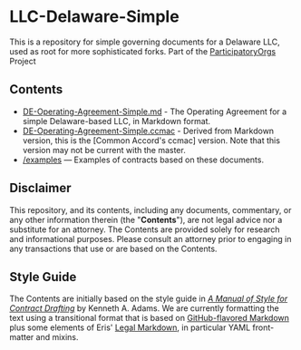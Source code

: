 # LLC-Delaware-Simple

This is a repository for simple governing documents for a Delaware LLC, used as root for more sophisticated forks. Part of the [ParticipatoryOrgs](https://github.com/ParticipatoryOrgs) Project

## Contents

* [DE-Operating-Agreement-Simple.md](https://github.com/ParticipatoryOrgs/LLC-Delaware-Simple/blob/master/DE-Operating-Agreement-Simple.md) - The Operating Agreement for a simple Delaware-based LLC, in Markdown format.
* [DE-Operating-Agreement-Simple.ccmac](https://github.com/ParticipatoryOrgs/LLC-Delaware-Simple/blob/master/DE-Operating-Agreement-Simple.ccmac) - Derived from Markdown version, this is the [Common Accord's ccmac] version. Note that this version may not be current with the master.
* [/examples](https://github.com/ParticipatoryOrgs/LLC-Delaware-Simple/tree/master/examples) — Examples of contracts based on these documents.

## Disclaimer
This repository, and its contents, including any documents, commentary, or any other information therein (the "**Contents**"), are not legal advice nor a substitute for an attorney. The Contents are provided solely for research and informational purposes. Please consult an attorney prior to engaging in any transactions that use or are based on the Contents.

## Style Guide
The Contents are initially based on the style guide in _[A Manual of Style for Contract Drafting](http://www.adamsdrafting.com/writing/mscd/)_ by Kenneth A. Adams. We are currently formatting the text using a transitional format that is based on [GitHub-flavored Markdown](https://help.github.com/articles/github-flavored-markdown/) plus some elements of Eris' [Legal Markdown](https://docs.erisindustries.com/tutorials/erislegal/), in particular YAML front-matter and mixins.

